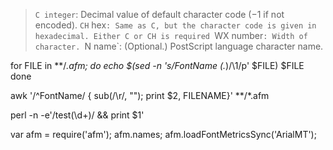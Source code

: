 > `C integer`: Decimal value of default character code (−1 if not encoded).
> `CH` hex`: Same as C, but the character code is given in hexadecimal.
               Either C or CH is required
> `WX number`: Width of character.
> `N name`: (Optional.) PostScript language character name.

for FILE in **/*.afm; do
  echo $(sed -n 's/FontName \(.*\)/\1/p' $FILE) $FILE
done

awk '/^FontName/ { sub(/\r/, ""); print $2, FILENAME}' **/*.afm

perl -n -e'/test(\d+)/ && print $1'

var afm = require('afm');
afm.names;
afm.loadFontMetricsSync('ArialMT');
